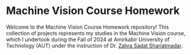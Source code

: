 # Machine Vision Course Homework

Welcome to the Machine Vision Course Homework repository! This collection of projects represents my studies in the Machine Vision course, which I undertook during the Fall of 2024 at Amirkabir University of Technology (AUT) under the instruction of Dr. [Zahra Sadat Shariatmadar](https://scholar.google.com/citations?user=SrN4regAAAAJ&hl=en).
